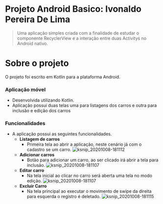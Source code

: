 # Projeto Android Basico: Ivonaldo Pereira De Lima

>Uma aplicação simples criada com a finalidade de estudar o componente RecyclerView e a interação entre duas Activitys no Android nativo.

# Sobre o projeto
O projeto foi escrito em Kotlin para a plataforma Android.

### Aplicação móvel
- Desenvolvida utilizando Kotlin.
- Aplicação possui duas telas uma para listagens dos carros e outra para inclusão e edição dos carros

### Funcionalidades
- A aplicação possui as seguintes funcionalidades.
    - **Listagem de carros**
        - Primeira tela ao abrir a aplicação, neste cenário já com o cadastro se um carro.
        ![ksnip_20201008-181112](https://user-images.githubusercontent.com/20007405/95514130-d7c74200-0991-11eb-9b1d-95d9142e1d1d.png)
    - **Adicionar carros**
        - Botão para adicionar um carro, ao ser clicado irá abrir a tela para inclusão.
        ![ksnip_20201008-181107](https://user-images.githubusercontent.com/20007405/95514308-1826c000-0992-11eb-8e37-72abb456bc96.png)
    - **Editar carro**
        - Na tela inicial ao clicar no carro será aberta uma tela no modo edição. 
        ![ksnip_20201008-181107](https://user-images.githubusercontent.com/20007405/95514308-1826c000-0992-11eb-8e37-72abb456bc96.png)
    - **Excluir Carro**
        - Na tela principal ao executar o movimento de swipe da direita para esquerda o registro é deletado.
        ![ksnip_20201008-181115](https://user-images.githubusercontent.com/20007405/95514362-2c6abd00-0992-11eb-9e7a-7e5edd3d32d3.png)
